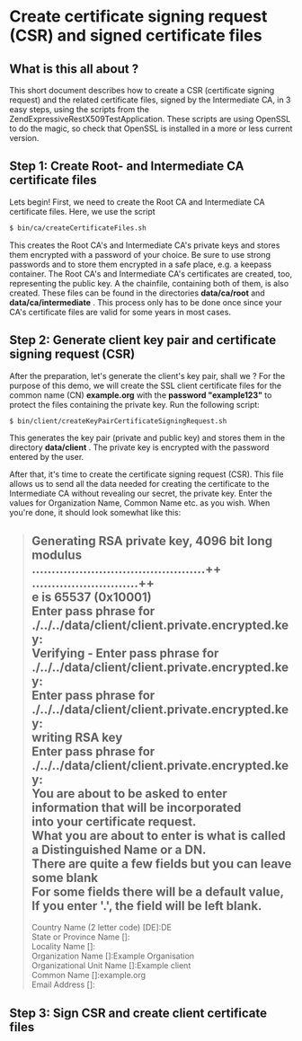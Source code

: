 Create certificate signing request (CSR) and signed certificate files
=====================================================================
## What is this all about ?
This short document describes how to create a CSR (certificate signing request)
and the related certificate files, signed by the Intermediate CA, in 3 easy steps,
using the scripts from the ZendExpressiveRestX509TestApplication. These scripts are
using OpenSSL to do the magic, so check that OpenSSL is installed in a more or less
current version. 

## Step 1: Create Root- and Intermediate CA certificate files
Lets begin! First, we need to create the Root CA and Intermediate CA certificate files.
Here, we use the script

```bash
$ bin/ca/createCertificateFiles.sh
```
This creates the Root CA's and Intermediate CA's private keys and stores them encrypted
with a password of your choice. Be sure to use strong passwords and to store them
encrypted in a safe place, e.g. a keepass container. The Root CA's and Intermediate CA's
certificates are created, too, representing the public key. A the chainfile, containing 
both of them, is also created. These files can be found in the directories 
**data/ca/root** and **data/ca/intermediate** . This process only has to be done once since your CA's certificate
files are valid for some years in most cases. 

## Step 2: Generate client key pair and certificate signing request (CSR)
After the preparation, let's generate the client's key pair, shall we ? For the purpose
of this demo, we will create the SSL client certificate files for the common name (CN)
**example.org** with the **password "example123"** to protect the files containing the private
key. Run the following script:

```bash
$ bin/client/createKeyPairCertificateSigningRequest.sh
```

This generates the key pair (private and public key) and stores them in the directory
**data/client** . The private key is encrypted with the password entered by the user.

After that, it's time to create the certificate signing request (CSR). This file allows
us to send all the data needed for creating the certificate to the Intermediate CA without
revealing our secret, the private key. Enter the values for Organization Name, Common Name
etc. as you wish. When you're done, it should look somewhat like this:

> Generating RSA private key, 4096 bit long modulus  
> ............................................++  
> ...........................++  
> e is 65537 (0x10001)  
> Enter pass phrase for ./../../data/client/client.private.encrypted.key:  
> Verifying - Enter pass phrase for ./../../data/client/client.private.encrypted.key:  
> Enter pass phrase for ./../../data/client/client.private.encrypted.key:  
> writing RSA key  
> Enter pass phrase for ./../../data/client/client.private.encrypted.key:  
> You are about to be asked to enter information that will be incorporated  
> into your certificate request.  
> What you are about to enter is what is called a Distinguished Name or a DN.  
> There are quite a few fields but you can leave some blank  
> For some fields there will be a default value,  
> If you enter '.', the field will be left blank.  
> -----  
> Country Name (2 letter code) [DE]:DE  
> State or Province Name []:  
> Locality Name []:  
> Organization Name []:Example Organisation  
> Organizational Unit Name []:Example client  
> Common Name []:example.org  
> Email Address []:  

## Step 3: Sign CSR and create client certificate files 